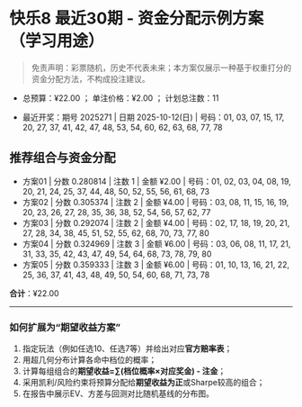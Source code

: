 # 快乐8 最近30期 - 资金分配示例方案（学习用途）

> 免责声明：彩票随机，历史不代表未来；本方案仅展示一种基于权重打分的资金分配方法，不构成投注建议。

- 总预算：¥22.00 ； 单注价格：¥2.00 ； 计划总注数：11

- 最近开奖：期号 2025271 | 日期 2025-10-12(日) | 号码：01, 03, 07, 15, 17, 20, 27, 37, 41, 42, 47, 48, 53, 54, 60, 62, 63, 68, 77, 78


## 推荐组合与资金分配

- 方案01 | 分数 0.280814 | 注数   1 | 金额 ¥2.00 | 号码：01, 02, 03, 04, 08, 19, 20, 21, 24, 25, 37, 44, 48, 50, 52, 55, 56, 61, 68, 73
- 方案02 | 分数 0.305374 | 注数   2 | 金额 ¥4.00 | 号码：03, 08, 11, 15, 16, 19, 20, 23, 26, 27, 28, 35, 36, 38, 52, 54, 56, 57, 62, 77
- 方案03 | 分数 0.292074 | 注数   2 | 金额 ¥4.00 | 号码：02, 17, 18, 19, 20, 21, 27, 28, 34, 38, 45, 51, 52, 55, 62, 68, 70, 73, 77, 80
- 方案04 | 分数 0.324969 | 注数   3 | 金额 ¥6.00 | 号码：03, 06, 08, 11, 17, 21, 31, 33, 35, 42, 43, 47, 49, 54, 64, 68, 73, 78, 79, 80
- 方案05 | 分数 0.359333 | 注数   3 | 金额 ¥6.00 | 号码：01, 10, 13, 16, 21, 22, 25, 36, 37, 41, 43, 48, 49, 50, 54, 60, 68, 71, 73, 78

**合计**：¥22.00


---
### 如何扩展为“期望收益方案”

1) 指定玩法（例如任选10、任选7等）并给出对应**官方赔率表**；
2) 用超几何分布计算各命中档位的概率；
3) 计算每组组合的**期望收益=∑(档位概率×对应奖金) - 注金**；
4) 采用凯利/风险约束将预算分配给**期望收益为正**或Sharpe较高的组合；
5) 在报告中展示EV、方差与回测对比随机基线的分布图。